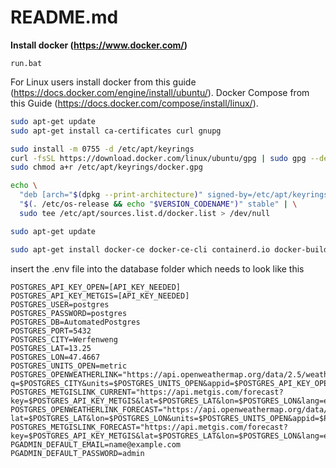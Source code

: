# README.md

**Install docker (https://www.docker.com/)**
```batch
run.bat
```
For Linux users install docker from this guide (https://docs.docker.com/engine/install/ubuntu/).
Docker Compose from this Guide (https://docs.docker.com/compose/install/linux/).

```bash
sudo apt-get update
sudo apt-get install ca-certificates curl gnupg
```

```bash
sudo install -m 0755 -d /etc/apt/keyrings
curl -fsSL https://download.docker.com/linux/ubuntu/gpg | sudo gpg --dearmor -o /etc/apt/keyrings/docker.gpg
sudo chmod a+r /etc/apt/keyrings/docker.gpg
```

```bash
echo \
  "deb [arch="$(dpkg --print-architecture)" signed-by=/etc/apt/keyrings/docker.gpg] https://download.docker.com/linux/ubuntu \
  "$(. /etc/os-release && echo "$VERSION_CODENAME")" stable" | \
  sudo tee /etc/apt/sources.list.d/docker.list > /dev/null
```

```bash
sudo apt-get update
```

```bash
sudo apt-get install docker-ce docker-ce-cli containerd.io docker-buildx-plugin docker-compose-plugin
```

insert the .env file into the database folder which needs to look like this
```batch
POSTGRES_API_KEY_OPEN=[API_KEY_NEEDED]
POSTGRES_API_KEY_METGIS=[API_KEY_NEEDED]
POSTGRES_USER=postgres
POSTGRES_PASSWORD=postgres
POSTGRES_DB=AutomatedPostgres
POSTGRES_PORT=5432
POSTGRES_CITY=Werfenweng
POSTGRES_LAT=13.25
POSTGRES_LON=47.4667
POSTGRES_UNITS_OPEN=metric
POSTGRES_OPENWEATHERLINK="https://api.openweathermap.org/data/2.5/weather?q=$POSTGRES_CITY&units=$POSTGRES_UNITS_OPEN&appid=$POSTGRES_API_KEY_OPEN"
POSTGRES_METGISLINK_CURRENT="https://api.metgis.com/forecast?key=$POSTGRES_API_KEY_METGIS&lat=$POSTGRES_LAT&lon=$POSTGRES_LON&lang=en&v=current"
POSTGRES_OPENWEATHERLINK_FORECAST="https://api.openweathermap.org/data/2.5/forecast?lat=$POSTGRES_LAT&lon=$POSTGRES_LON&units=$POSTGRES_UNITS_OPEN&appid=$POSTGRES_API_KEY_OPEN"
POSTGRES_METGISLINK_FORECAST="https://api.metgis.com/forecast?key=$POSTGRES_API_KEY_METGIS&lat=$POSTGRES_LAT&lon=$POSTGRES_LON&lang=en&v=smart"
PGADMIN_DEFAULT_EMAIL=name@example.com
PGADMIN_DEFAULT_PASSWORD=admin
```